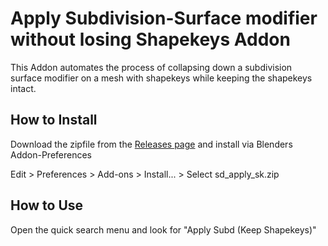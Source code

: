 # Apply Subdivision-Surface modifier without losing Shapekeys Addon
This Addon automates the process of collapsing down a subdivision surface modifier on a mesh with shapekeys while keeping the shapekeys intact.

## How to Install

Download the zipfile from the [Releases page](https://github.com/smokejohn/bl_subd_apply_shapekey/releases) and install via Blenders Addon-Preferences

Edit > Preferences > Add-ons > Install... > Select sd_apply_sk.zip

## How to Use
Open the quick search menu and look for "Apply Subd (Keep Shapekeys)"
